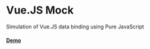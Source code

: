 # Vue.JS Mock
Simulation of Vue.JS data binding using Pure JavaScript

#### [Demo](https://imanubhardwaj.github.io/vuejs-mock/)
